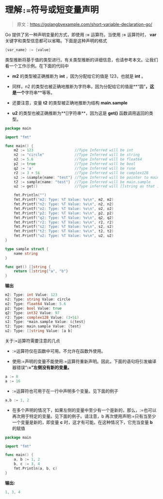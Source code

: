 # 理解`:=`符号或短变量声明

> 原文：<https://golangbyexample.com/short-variable-declaration-go/>

Go 提供了另一种声明变量的方式，即使用 **:=** 运算符。当使用 **:=** 运算符时， **var** 关键字和类型信息都可以省略。下面是这种声明的格式

```go
{var_name} := {value}
```

类型推断将基于值的类型进行。有关类型推断的详细信息，也请参考本文。让我们看一个工作示例。在下面的代码中

*   **m2** 的类型被正确推断为 **int** ，因为分配给它的值是 123，也就是 **int** 。

*   同样，n2 的类型也被正确地推断为字符串，因为分配给它的值是**“圆”**，这是一个**字符串**等等。

*   还要注意，变量 **t2** 的类型被正确地推断为结构 **main.sample**

*   **u2** 的类型也被正确推断为**[]字符串**，因为这是 **get()** 函数调用返回的类型。

```go
package main

import "fmt"

func main() {
    m2 := 123                   //Type Inferred will be int
    n2 := "circle"              //Type Inferred will be string
    o2 := 5.6                   //Type Inferred will be float64
    p2 := true                  //Type Inferred will be bool
    q2 := 'a'                   //Type Inferred will be rune
    r2 := 3 + 5i                //Type Inferred will be complex128
    s2 := &sample{name: "test"} //Type Inferred will be pointer to main.sample
    t2 := sample{name: "test"}  //Type Inferred will be main.sample
    u2 := get()                 //Type inferred will []string as that is the return value of function get()

    fmt.Println("")
    fmt.Printf("m2: Type: %T Value: %v\n", m2, m2)
    fmt.Printf("n2: Type: %T Value: %v\n", n2, n2)
    fmt.Printf("o2: Type: %T Value: %v\n", o2, o2)
    fmt.Printf("p2: Type: %T Value: %v\n", p2, p2)
    fmt.Printf("q2: Type: %T Value: %v\n", q2, q2)
    fmt.Printf("r2: Type: %T Value: %v\n", r2, r2)
    fmt.Printf("s2: Type: %T Value: %v\n", s2, s2)
    fmt.Printf("t2: Type: %T Value: %v\n", t2, t2)
    fmt.Printf("u2: Type: %T Value: %v\n", u2, u2)
}

type sample struct {
    name string
}

func get() []string {
    return []string{"a", "b"}
}
```

**输出**

```go
m2: Type: int Value: 123
n2: Type: string Value: circle
o2: Type: float64 Value: 5.6
p2: Type: bool Value: true
q2: Type: int32 Value: 97
r2: Type: complex128 Value: (3+5i)
s2: Type: *main.sample Value: &{test}
t2: Type: main.sample Value: {test}
u2: Type: []string Value: [a b]
```

关于:=运算符需要注意的几点

*   :=运算符仅在函数中可用。不允许在函数外使用。

*   使用:=声明的变量不能使用:=运算符重新声明。因此，下面的语句将引发编译器错误“**:=”左侧没有新的变量。**

```go
a := 8
a := 16
```

*   :=运算符也可用于在一行中声明多个变量。见下面的例子

```go
a,b := 1, 2
```

*   在多个声明的情况下，如果左侧的变量中至少有一个是新的，那么，:=也可以再次用于特定的变量。见下面的例子。请注意，b 再次使用声明:=只有当至少一个变量是新的，即变量 **c** 时，这才有可能。在这种情况下，它充当变量 **b** 的赋值

```go
package main

import "fmt"

func main() {
    a, b := 1, 2
    b, c := 3, 4
    fmt.Println(a, b, c)
}
```

**输出:**

```go
1, 3, 4
```